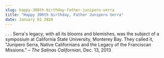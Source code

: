 ```yaml
---
slug: happy-300th-birthday-father-junipero-serra
title: "Happy 300th birthday, Father Junipero Serra"
date: January 01 2020
---
```


 
<p>
  . . . Serra's legacy, with all its blooms and blemishes, was the subject of a
  symposium at California State University, Monterey Bay. They called it,
  "Junipero Serra, Native Californians and the Legacy of the Franciscan
  Missions." – <em>The Salinas Californian</em>, Dec. 13, 2013
</p>
 
